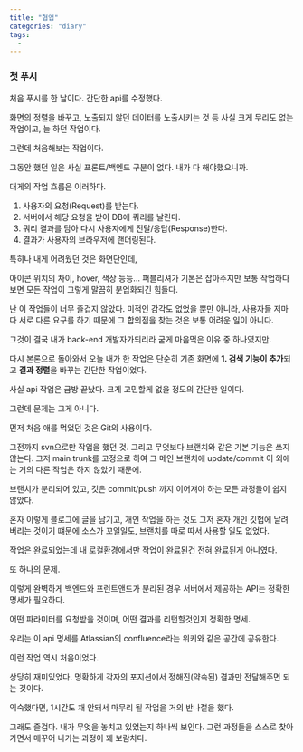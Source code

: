 ```yaml
---
title: "협업"
categories: "diary"
tags:
  - 
---
```


### 첫 푸시

처음 푸시를 한 날이다. 간단한 api를 수정했다.

화면의 정렬을 바꾸고, 노출되지 않던 데이터를 노출시키는 것 등 사실 크게 무리도 없는 작업이고, 늘 하던 작업이다.

그런데 처음해보는 작업이다.

그동안 했던 일은 사실 프론트/백엔드 구분이 없다. 내가 다 해야했으니까.

대게의 작업 흐름은 이러하다.

1. 사용자의 요청(Request)를 받는다.
2. 서버에서 해당 요청을 받아 DB에 쿼리를 날린다.
3. 쿼리 결과를 담아 다시 사용자에게 전달/응답(Response)한다.
4. 결과가 사용자의 브라우저에 랜더링된다.

특히나 내게 어려웠던 것은 화면단인데,

아이콘 위치의 차이, hover, 색상 등등... 퍼블리셔가 기본은 잡아주지만 보통 작업하다보면 모든 작업이 그렇게 말끔히 분업화되긴 힘들다.

난 이 작업들이 너무 즐겁지 않았다. 미적인 감각도 없었을 뿐만 아니라, 사용자들 저마다 서로 다른 요구를 하기 때문에 그 합의점을 찾는 것은 보통 어려운 일이 아니다.

그것이 결국 내가 back-end 개발자가되리라 굳게 마음먹은 이유 중 하나였지만.

다시 본론으로 돌아와서 오늘 내가 한 작업은 단순히 기존 화면에 **1. 검색 기능이 추가**되고 **결과 정렬**을 바꾸는 간단한 작업이었다.

사실 api 작업은 금방 끝났다. 크게 고민할게 없을 정도의 간단한 일이다.

그런데 문제는 그게 아니다.

먼저 처음 애를 먹었던 것은 Git의 사용이다.

그전까지 svn으로만 작업을 했던 것. 그리고 무엇보다 브랜치와 같은 기본 기능은 쓰지 않는다. 그저 main trunk를 고정으로 하여 그 메인 브랜치에 update/commit 이 외에는 거의 다른 작업은 하지 않았기 때문에.

브랜치가 분리되어 있고, 깃은 commit/push 까지 이어져야 하는 모든 과정들이 쉽지 않았다.

혼자 이렇게 블로그에 글을 남기고, 개인 작업을 하는 것도 그저 혼자 개인 깃헙에 날려버리는 것이기 떄문에 소스가 꼬일일도, 브랜치를 따로 따서 사용할 일도 없었다.

작업은 완료되었는데 내 로컬환경에서만 작업이 완료된건 전혀 완료된게 아니였다.

또 하나의 문제.

이렇게 완벽하게 백엔드와 프런트앤드가 분리된 경우 서버에서 제공하는 API는 정확한 명세가 필요하다.

어떤 파라미터를 요청받을 것이며, 어떤 결과를 리턴할것인지 정확한 명세.

우리는 이 api 명세를 Atlassian의 confluence라는 위키와 같은 공간에 공유한다.

이런 작업 역시 처음이었다.

상당히 재미있었다. 명확하게 각자의 포지션에서 정해진(약속된) 결과만 전달해주면 되는 것이다.

익숙했다면, 1시간도 채 안돼서 마무리 될 작업을 거의 반나절을 했다.

그래도 즐겁다. 내가 무엇을 놓치고 있었는지 하나씩 보인다. 그런 과정들을 스스로 찾아가면서 매꾸어 나가는 과정이 꽤 보람차다.